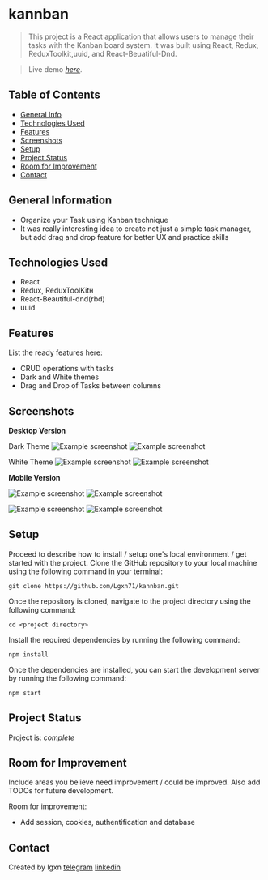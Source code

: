 
# kannban
> This project is a React application that allows users to manage their tasks with the Kanban board system. It was built using React, Redux, ReduxToolkit,uuid, and React-Beuatiful-Dnd.

> Live demo [_here_](https://kannban.vercel.app/). <!-- If you have the project hosted somewhere, include the link here. -->

## Table of Contents
* [General Info](#general-information)
* [Technologies Used](#technologies-used)
* [Features](#features)
* [Screenshots](#screenshots)
* [Setup](#setup)
* [Project Status](#project-status)
* [Room for Improvement](#room-for-improvement)
* [Contact](#contact)


## General Information
- Organize your Task using Kanban technique
- It was really interesting idea to create not just a simple task manager, but add drag and drop feature for better UX and practice skills


## Technologies Used
- React
- Redux, ReduxToolKitн
- React-Beautiful-dnd(rbd)
- uuid


## Features
List the ready features here:
- CRUD operations with tasks
- Dark and White themes
- Drag and Drop of Tasks between columns


## Screenshots
**Desktop Version**

Dark Theme
![Example screenshot](./public/screenshots/pc/darktheme/pc-dark.png)
![Example screenshot](./public/screenshots/pc/darktheme/pc-input-dark.png)

White Theme
![Example screenshot](./public/screenshots/pc/whitetheme/pc-white.png)
![Example screenshot](./public/screenshots/pc/whitetheme/pc-input-white.png)

**Mobile Version**

![Example screenshot](./public/screenshots/mobile/darktheme/mob-dark.jpg)
![Example screenshot](./public/screenshots/mobile/darktheme/mob-input-dark.jpg)


![Example screenshot](./public/screenshots/mobile/whitetheme/mob-white.jpg)
![Example screenshot](./public/screenshots/mobile/whitetheme/mob-input-white.jpg)

## Setup

Proceed to describe how to install / setup one's local environment / get started with the project.
Clone the GitHub repository to your local machine using the following command in your terminal:
```
git clone https://github.com/Lgxn71/kannban.git
```
Once the repository is cloned, navigate to the project directory using the following command:
```
cd <project directory>
```
Install the required dependencies by running the following command:

```
npm install
```

Once the dependencies are installed, you can start the development server by running the following command:

```
npm start
```




## Project Status
Project is:  _complete_ 

## Room for Improvement
Include areas you believe need improvement / could be improved. Also add TODOs for future development.

Room for improvement:
- Add session, cookies, authentification  and database 

## Contact
Created by lgxn
[telegram](https://t.me/lgxn71)
[linkedin](https://www.linkedin.com/in/lgxn71/)

